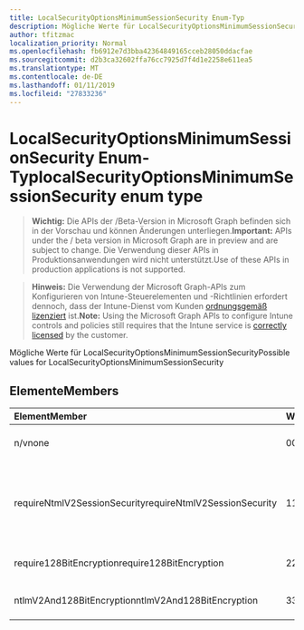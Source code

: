 ```yaml
---
title: LocalSecurityOptionsMinimumSessionSecurity Enum-Typ
description: Mögliche Werte für LocalSecurityOptionsMinimumSessionSecurity
author: tfitzmac
localization_priority: Normal
ms.openlocfilehash: fb6912e7d3bba42364849165cceb28050ddacfae
ms.sourcegitcommit: d2b3ca32602ffa76cc7925d7f4d1e2258e611ea5
ms.translationtype: MT
ms.contentlocale: de-DE
ms.lasthandoff: 01/11/2019
ms.locfileid: "27833236"
---
```

# <a name="localsecurityoptionsminimumsessionsecurity-enum-type"></a><span data-ttu-id="dcf1e-103">LocalSecurityOptionsMinimumSessionSecurity Enum-Typ</span><span class="sxs-lookup"><span data-stu-id="dcf1e-103">localSecurityOptionsMinimumSessionSecurity enum type</span></span>

> <span data-ttu-id="dcf1e-104">**Wichtig:** Die APIs der /Beta-Version in Microsoft Graph befinden sich in der Vorschau und können Änderungen unterliegen.</span><span class="sxs-lookup"><span data-stu-id="dcf1e-104">**Important:** APIs under the / beta version in Microsoft Graph are in preview and are subject to change.</span></span> <span data-ttu-id="dcf1e-105">Die Verwendung dieser APIs in Produktionsanwendungen wird nicht unterstützt.</span><span class="sxs-lookup"><span data-stu-id="dcf1e-105">Use of these APIs in production applications is not supported.</span></span>

> <span data-ttu-id="dcf1e-106">**Hinweis:** Die Verwendung der Microsoft Graph-APIs zum Konfigurieren von Intune-Steuerelementen und -Richtlinien erfordert dennoch, dass der Intune-Dienst vom Kunden [ordnungsgemäß lizenziert](https://go.microsoft.com/fwlink/?linkid=839381) ist.</span><span class="sxs-lookup"><span data-stu-id="dcf1e-106">**Note:** Using the Microsoft Graph APIs to configure Intune controls and policies still requires that the Intune service is [correctly licensed](https://go.microsoft.com/fwlink/?linkid=839381) by the customer.</span></span>

<span data-ttu-id="dcf1e-107">Mögliche Werte für LocalSecurityOptionsMinimumSessionSecurity</span><span class="sxs-lookup"><span data-stu-id="dcf1e-107">Possible values for LocalSecurityOptionsMinimumSessionSecurity</span></span>
## <a name="members"></a><span data-ttu-id="dcf1e-108">Elemente</span><span class="sxs-lookup"><span data-stu-id="dcf1e-108">Members</span></span>
|<span data-ttu-id="dcf1e-109">Element</span><span class="sxs-lookup"><span data-stu-id="dcf1e-109">Member</span></span>|<span data-ttu-id="dcf1e-110">Wert</span><span class="sxs-lookup"><span data-stu-id="dcf1e-110">Value</span></span>|<span data-ttu-id="dcf1e-111">Beschreibung</span><span class="sxs-lookup"><span data-stu-id="dcf1e-111">Description</span></span>|
|:---|:---|:---|
|<span data-ttu-id="dcf1e-112">n/v</span><span class="sxs-lookup"><span data-stu-id="dcf1e-112">none</span></span>|<span data-ttu-id="dcf1e-113">0</span><span class="sxs-lookup"><span data-stu-id="dcf1e-113">0</span></span>|<span data-ttu-id="dcf1e-114">LM & NTLM-Antworten senden</span><span class="sxs-lookup"><span data-stu-id="dcf1e-114">Send LM & NTLM responses</span></span>|
|<span data-ttu-id="dcf1e-115">requireNtmlV2SessionSecurity</span><span class="sxs-lookup"><span data-stu-id="dcf1e-115">requireNtmlV2SessionSecurity</span></span>|<span data-ttu-id="dcf1e-116">1</span><span class="sxs-lookup"><span data-stu-id="dcf1e-116">1</span></span>|<span data-ttu-id="dcf1e-117">Senden Sie LM & NTLM-Verwendung NTLMv2 sitzungssicherheit, wenn ausgehandelt</span><span class="sxs-lookup"><span data-stu-id="dcf1e-117">Send LM & NTLM-use NTLMv2 session security if negotiated</span></span>|
|<span data-ttu-id="dcf1e-118">require128BitEncryption</span><span class="sxs-lookup"><span data-stu-id="dcf1e-118">require128BitEncryption</span></span>|<span data-ttu-id="dcf1e-119">2</span><span class="sxs-lookup"><span data-stu-id="dcf1e-119">2</span></span>|<span data-ttu-id="dcf1e-120">LM & NTLM-Antworten senden</span><span class="sxs-lookup"><span data-stu-id="dcf1e-120">Send LM & NTLM responses only</span></span>|
|<span data-ttu-id="dcf1e-121">ntlmV2And128BitEncryption</span><span class="sxs-lookup"><span data-stu-id="dcf1e-121">ntlmV2And128BitEncryption</span></span>|<span data-ttu-id="dcf1e-122">3</span><span class="sxs-lookup"><span data-stu-id="dcf1e-122">3</span></span>|<span data-ttu-id="dcf1e-123">LM & NTLMv2-Antworten senden</span><span class="sxs-lookup"><span data-stu-id="dcf1e-123">Send LM & NTLMv2 responses only</span></span>|





